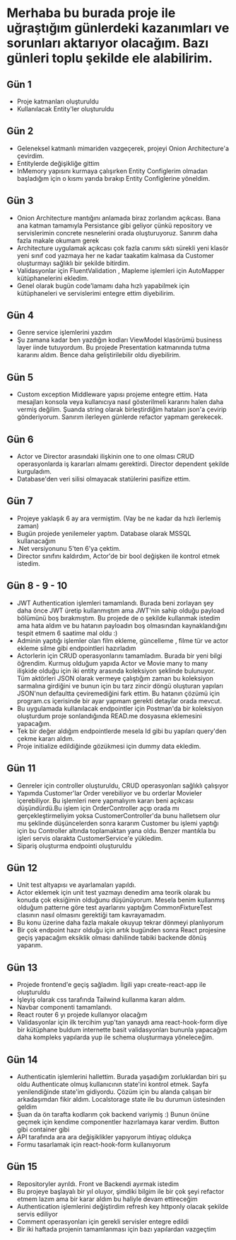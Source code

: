 # Merhaba bu burada proje ile uğraştığım günlerdeki kazanımları ve sorunları aktarıyor olacağım. Bazı günleri toplu şekilde ele alabilirim.

## Gün 1

- Proje katmanları oluşturuldu
- Kullanılacak Entity'ler oluşturuldu

## Gün 2

- Geleneksel katmanlı mimariden vazgeçerek, projeyi Onion Architecture'a çevirdim.
- Entitylerde değişikliğe gittim
- InMemory yapısını kurmaya çalışırken Entity Configlerim olmadan başladığım için o kısmı yarıda bırakıp Entity Configlerine yöneldim.

## Gün 3

- Onion Architecture mantığını anlamada biraz zorlandım açıkcası. Bana ana katman tamamıyla Persistance gibi geliyor çünkü repository ve servislerimin concrete nesnelerini orada oluşturuyoruz. Sanırım daha fazla makale okumam gerek
- Architecture uygulamak açıkcası çok fazla canımı sıktı sürekli yeni klasör yeni sınıf cod yazmaya her ne kadar taakatim kalmasa da Customer oluşturmayı sağlıklı bir şekilde bitirdim.
- Validasyonlar için FluentValidation , Mapleme işlemleri için AutoMapper kütüphanelerini ekledim.
- Genel olarak bugün code'lamamı daha hızlı yapabilmek için kütüphaneleri ve servislerimi entegre ettim diyebilirim.

## Gün 4

- Genre service işlemlerini yazdım
- Şu zamana kadar ben yazdığın kodları ViewModel klasörümü business layer iinde tutuyordum. Bu projede Presentation katmanında tutma kararını aldım. Bence daha geliştirilebilir oldu diyebilirim.

## Gün 5

- Custom exception Middleware yapısı projeme entegre ettim. Hata mesajları konsola veya kullanıcıya nasıl gösterilmeli kararını halen daha vermiş değilim. Şuanda string olarak birleştirdiğim hataları json'a çevirip gönderiyorum. Sanırım ilerleyen günlerde refactor yapmam gerekecek.

## Gün 6

- Actor ve Director arasındaki ilişkinin one to one olması CRUD operasyonlarda iş kararları almamı gerektirdi. Director dependent şekilde kurguladım.
- Database'den veri silisi olmayacak statülerini pasifize ettim.

## Gün 7

- Projeye yaklaşık 6 ay ara vermiştim. (Vay be ne kadar da hızlı ilerlemiş zaman)
- Bugün projede yenilemeler yaptım. Database olarak MSSQL kullanacağım
- .Net versiyonunu 5'ten 6'ya çektim.
- Director sınıfını kaldırdım, Actor'de bir bool değişken ile kontrol etmek istedim.

## Gün 8 - 9 - 10

- JWT Authentication işlemleri tamamlandı. Burada beni zorlayan şey daha önce JWT üretip kullanmıştım ama JWT'nin sahip olduğu payload bölümünü boş bırakmıştım. Bu projede de o şekilde kullanmak istedim ama hata aldım ve bu hatanın payloadın boş olmasından kaynaklandığını tespit etmem 6 saatime mal oldu :)
- Adminin yaptığı işlemler olan film ekleme, güncelleme , filme tür ve actor ekleme silme gibi endpointleri hazırladım
- Actorlerin için CRUD operasyonlarını tamamladım. Burada bir yeni bilgi öğrendim. Kurmuş olduğum yapıda Actor ve Movie many to many ilişkide olduğu için iki entity arasında koleksiyon şeklinde bulunuyor. Tüm aktörleri JSON olarak vermeye çalıştığım zaman bu koleksiyon sarmalına girdiğini ve bunun için bu tarz zincir döngü oluşturan yapıları JSON'nun defaultta çeviremediğini fark ettim. Bu hatanın çözümü için program.cs içerisinde bir ayar yapmam gerekti detaylar orada mevcut.
- Bu uygulamada kullanılacak endpointler için Postman'da bir koleksiyon oluşturdum proje sonlandığında READ.me dosyasına eklemesini yapacağım.
- Tek bir değer aldığım endpointlerde mesela Id gibi bu yapıları query'den çekme kararı aldım.
- Proje initialize edildiğinde gözükmesi için dummy data ekledim.

## Gün 11

- Genreler için controller oluşturuldu, CRUD operasyonları sağlıklı çalışıyor
- Yapımda Customer'lar Order verebiliyor ve bu orderlar Movieler içerebiliyor. Bu işlemleri nere yapmalıyım kararı beni açıkcası düşündürdü.Bu işlem için OrderController açıp orada mı gerçekleştirmeliyim yoksa CustomerController'da bunu halletsem olur mu şeklinde düşüncelerden sonra kararım Customer bu işlemi yaptığı için bu Controller altında toplamaktan yana oldu. Benzer mantıkla bu işleri servis olarakta CustomerService'e yükledim.
- Sipariş oluşturma endpointi oluşturuldu

## Gün 12

- Unit test altyapısı ve ayarlamaları yapıldı.
- Actor eklemek için unit test yazmayı denedim ama teorik olarak bu konuda çok eksiğimin olduğunu düşünüyorum. Mesela benim kullanmış olduğum patterne göre test ayarlarını yaptığım CommonFixtureTest clasının nasıl olmasını gerektiği tam kavrayamadım.
- Bu konu üzerine daha fazla makale okuyup tekrar dönmeyi planlıyorum
- Bir çok endpoint hazır olduğu için artık bugünden sonra React projesine geçiş yapacağım eksiklik olması dahilinde tabiki backende dönüş yaparım.

## Gün 13

- Projede frontend'e geçiş sağladım. İlgili yapı create-react-app ile oluşturuldu
- İşleyiş olarak css tarafında Tailwind kullanma kararı aldım.
- Navbar componenti tamamlandı.
- React router 6 yı projede kullanıyor olacağım
- Validasyonlar için ilk tercihim yup'tan yanaydı ama react-hook-form diye bir kütüphane buldum internette basit validasyonları bununla yapacağım daha kompleks yapılarda yup ile schema oluşturmaya yöneleceğim.

## Gün 14

- Authenticatin işlemlerini hallettim. Burada yaşadığım zorluklardan biri şu oldu Authenticate olmuş kullanıcının state'ini kontrol etmek. Sayfa yenilendiğinde state'im gidiyordu. Çözüm için bu alanda çalışan bir arkadaşımdan fikir aldım. Localstorage state ile bu durumun üstesinden geldim
- Şuan da ön tarafta kodlarım çok backend variymiş :) Bunun önüne geçmek için kendime componentler hazırlamaya karar verdim. Button gibi container gibi
- API tarafında ara ara değişiklikler yapıyorum ihtiyaç oldukça
- Formu tasarlamak için react-hook-form kullanıyorum

## Gün 15

- Repositoryler ayrıldı. Front ve Backendi ayırmak istedim
- Bu projeye başlayalı bir yıl oluyor, şimdiki bilgim ile bir çok şeyi refactor etmem lazım ama bir karar aldım bu haliyle devam ettireceğim
- Authentication işlemlerini değiştirdim refresh key httponly olacak şekilde servis ediliyor
- Comment operasyonları için gerekli servisler entegre edildi
- Bir iki haftada projenin tamamlanması için bazı yapılardan vazgeçtim
